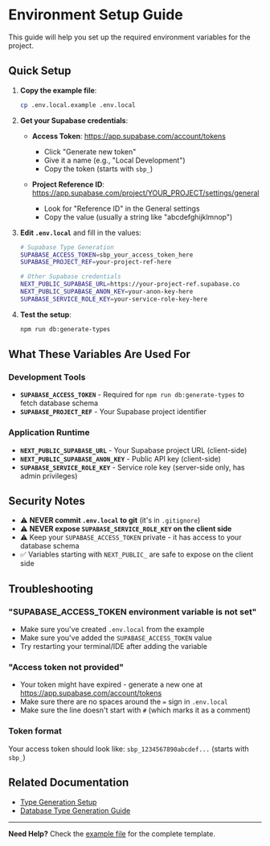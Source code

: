 # Environment Setup Guide

This guide will help you set up the required environment variables for the project.

## Quick Setup

1. **Copy the example file**:
   ```bash
   cp .env.local.example .env.local
   ```

2. **Get your Supabase credentials**:
   - **Access Token**: https://app.supabase.com/account/tokens
     - Click "Generate new token"
     - Give it a name (e.g., "Local Development")
     - Copy the token (starts with `sbp_`)

   - **Project Reference ID**: https://app.supabase.com/project/YOUR_PROJECT/settings/general
     - Look for "Reference ID" in the General settings
     - Copy the value (usually a string like "abcdefghijklmnop")

3. **Edit `.env.local`** and fill in the values:
   ```bash
   # Supabase Type Generation
   SUPABASE_ACCESS_TOKEN=sbp_your_access_token_here
   SUPABASE_PROJECT_REF=your-project-ref-here

   # Other Supabase credentials
   NEXT_PUBLIC_SUPABASE_URL=https://your-project-ref.supabase.co
   NEXT_PUBLIC_SUPABASE_ANON_KEY=your-anon-key-here
   SUPABASE_SERVICE_ROLE_KEY=your-service-role-key-here
   ```

4. **Test the setup**:
   ```bash
   npm run db:generate-types
   ```

## What These Variables Are Used For

### Development Tools
- **`SUPABASE_ACCESS_TOKEN`** - Required for `npm run db:generate-types` to fetch database schema
- **`SUPABASE_PROJECT_REF`** - Your Supabase project identifier

### Application Runtime
- **`NEXT_PUBLIC_SUPABASE_URL`** - Your Supabase project URL (client-side)
- **`NEXT_PUBLIC_SUPABASE_ANON_KEY`** - Public API key (client-side)
- **`SUPABASE_SERVICE_ROLE_KEY`** - Service role key (server-side only, has admin privileges)

## Security Notes

- ⚠️ **NEVER commit `.env.local` to git** (it's in `.gitignore`)
- ⚠️ **NEVER expose `SUPABASE_SERVICE_ROLE_KEY` on the client side**
- ⚠️ Keep your `SUPABASE_ACCESS_TOKEN` private - it has access to your database schema
- ✅ Variables starting with `NEXT_PUBLIC_` are safe to expose on the client side

## Troubleshooting

### "SUPABASE_ACCESS_TOKEN environment variable is not set"
- Make sure you've created `.env.local` from the example
- Make sure you've added the `SUPABASE_ACCESS_TOKEN` value
- Try restarting your terminal/IDE after adding the variable

### "Access token not provided"
- Your token might have expired - generate a new one at https://app.supabase.com/account/tokens
- Make sure there are no spaces around the `=` sign in `.env.local`
- Make sure the line doesn't start with `#` (which marks it as a comment)

### Token format
Your access token should look like: `sbp_1234567890abcdef...` (starts with `sbp_`)

## Related Documentation

- [Type Generation Setup](TYPE_GENERATION_SETUP_COMPLETE.md)
- [Database Type Generation Guide](DATABASE_TYPE_GENERATION.md)

---

**Need Help?** Check the [example file](../.env.local.example) for the complete template.